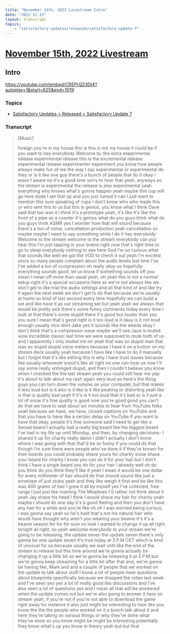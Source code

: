 ```yaml
---
title: "November 15th, 2022 Livestream Intro"
date: "2022-11-15"
layout: transcript
topics:
    - "satisfactory-updates/released/satisfactory-update-7"
---
```

# [November 15th, 2022 Livestream](../2022-11-15.md)
## Intro
https://youtube.com/embed/CREPrQ23Dt4?autoplay=1&start=625&end=1019

### Topics
* [Satisfactory Updates > Released > Satisfactory Update 7](../topics/satisfactory-updates/released/satisfactory-update-7.md)

### Transcript

> [Music]
>
> foreign you're in my house this is this is not my house it could be if you want to hey everybody Welcome to, the extra experimental release experimental release this is the excremental release experimental release experimenter experiment you know how people always make fun of me the way I say experimental or experimental do they or is it like one guy there's a bunch of people that do it okay I wasn't aware no it's a good time sorry to hear that yeah, anyways so the stream is experimental the release is also experimental yeah everything who knows what's gonna happen yeah maybe this cup will go here dude I set that up and you just ruined it can I just want to mention this sure speaking of cups I don't know who who made this or who sent this to us but this is genius, you know what I think Dave said that too was it I think it's a prototype yeah, it's like it's like the front of a pipe as a coaster it's genius what do you guys think what do you guys think ASMR yes I wonder how that will sound because there's a ton of noise, cancellation production yeah cancellation so maybe maybe I need to say something while I do it hey everybody Welcome to the stream welcome to the stream everybody can you hear this I'm just tapping in your brains right now that's right time to go to sleep everybody nothing to see here God I'm so curious what that sounds like well we got the VOD to check it out yeah I'm excited since so many people complain about the audio levels last time I've I've added a ton of compression oh really okay so hopefully everything sounds good, let us know if something sounds off you mean I mean off more than usual yeah, oh yeah this is not a normal setup right it's a special occasions here so we're not always like we don't get to like trial the audio settings and all that kind of and like try it again the next week we don't get to do that because we're usually at home so kind of last second every time hopefully we can build a set and like have it as our streaming set but yeah yeah we always that would be pretty sick there's some funny comments today every time I look at that there's some stupid there it's good but louder than you you sure I mean that's good right is it too loud is it okay is it not loud enough usually nice shirt Jake yes it sounds like the weeds okay I don't think that's a compressor issue maybe we'll see Jace is muted wow incredible classic last time we were supposed to mute both of us and I apparently I only muted me oh yeah that was so stupid man that was so stupid stupid voice meters because I have it on a button on my stream deck usually yeah because I have like I have to do it manually but I forgot that it's like editing this is why I have trust issues because like usually whenever snoot's like all right no one can hear us now I'll say some really unhinged stupid, and then I couldn't believe you know when I checked the the last stream yeah you could still hear me yep it's about to talk about my rash again very loud so here's the thing guys you can turn down the volume on your computer, but that makes it less loud but is it also is it like is it like peaking or distorting yeah like is that is quality bad yeah if it's is it too loud that it's bad or is it just a lot of snow it's fine quality is good now you're good good you can't do that we have to wait about six minutes to hear from YouTube folks yeah because we have, we have, closed captions on YouTube and that you have to have like a certain delay on YouTube if you want to have that okay, people it's fine someone said I need to get like a Sensei beard I actually had a really big beard like the biggest beard I've had in my life up until Monday, and then, by changing decisions- I shaved it up for charity really damn I didn't actually I don't know where I was going with that that'd be so funny if you could do that though I'm sure there were people who've done it if they're known for their beards you could probably shave yours for charity snow shave your beard for charity I know you can do it for your hair but I don't think I have a single beard you do for your hair I already well oh do you think do you think they'll like it yeah I mean it would be one dollar for every millimeter of hair should do that should sound like just a envelope of just stubs yeah and they like weigh it first and be like this was 400 grams of hair I grew it all by myself yes I've collected, free range I just just like roaming The Meadows I'd rather not think about it yeah Jay shave his head I think I would shave my hair for charity yeah maybe I should do one day it's a good feeling and then you don't have any hair for a while and you're like oh oh I was worried being curious, I was gonna say yeah so he's bald that's not his natural hair who would have thought why aren't you wearing your beanie it's it's a beanie season for for for sure no look I wanted to change it up all right tonight all right, so yeah welcome everybody to your stream we're going to be releasing, the update seven the update seven there's only gonna be one update seven it's true today at 3 P.M CET which is kind of unusual for us because usually we wait until like the end of the stream to release but this time around we're gonna actually be changing it up a little bit so we're gonna be releasing it at 3 P.M but we're gonna keep streaming for a little bit after that and, we're gonna be having like, Mark and and a couple of people that we worked on the update to talk about stuff I know a lot of people have questions about blueprints specifically because we dropped the video last week and I've seen yes yes a lot of really good like discussions and I've also seen a lot of questions yes and I mean all that will be answered when the update comes out but we're also going to answer it here on stream yeah, if you're not if you're not able to download the game right away for instance it also just might be interesting to hear like you know the the the people who worked on it a bunch talk about it and here they're taking on various things or why they've done what they've done so you know might be might be interesting potentially they know what's up you know in theory yeah but but first
